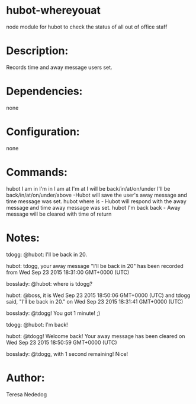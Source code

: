 # hubot-whereyouat
node module for hubot to check the status of all out of office staff

# Description:
   Records time and away message users set.

# Dependencies:
   none

# Configuration:
   none

# Commands:
   hubot I am in <text>
         I'm in <text>
         I am at <text>
         I'm at <text>
         I will be back/in/at/on/under <text>
         I'll be back/in/at/on/under/above <text> -Hubot will save the user's away message and time message was set.
   hubot where is <user> - Hubot will respond with the away message and time away message was set.
   hubot I'm back
         back - Away message will be cleared with time of return

# Notes:
   tdogg: @hubot: I'll be back in 20.

   hubot: tdogg, your away message "I'll be back in 20" has been recorded from Wed Sep 23 2015 18:31:00 GMT+0000 (UTC)

   bosslady: @hubot: where is tdogg? 

   hubot: @boss, it is Wed Sep 23 2015 18:50:06 GMT+0000 (UTC) and tdogg said, "I'll be back in 20." on Wed Sep 23 2015 18:31:41 GMT+0000 (UTC)

   bosslady: @tdogg! You got 1 minute! ;) 

   tdogg: @hubot: I'm back! 

   hubot: @tdogg! Welcome back! Your away message has been cleared on Wed Sep 23 2015 18:50:59 GMT+0000 (UTC)

   bosslady: @tdogg, with 1 second remaining! Nice! 

# Author:
   Teresa Nededog